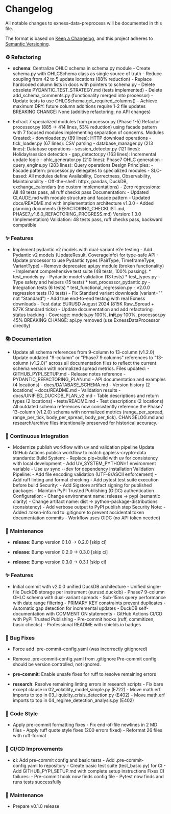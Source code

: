 # Changelog

All notable changes to exness-data-preprocess will be documented in this file.

The format is based on [Keep a Changelog](https://keepachangelog.com/en/1.0.0/),
and this project adheres to [Semantic Versioning](https://semver.org/spec/v2.0.0.html).


### ♻️ Refactoring

- **schema**: Centralize OHLC schema in schema.py module - Create schema.py with OHLCSchema class as single source of truth - Reduce coupling from 42 to 5 update locations (88% reduction) - Replace hardcoded column lists in docs with pointers to schema.py - Delete obsolete PYDANTIC_TEST_STRATEGY.md (tests implemented) - Delete add_schema_comments.py (functionality merged into processor) - Update tests to use OHLCSchema.get_required_columns() - Achieve maximum DRY: future column additions require 1-2 file updates BREAKING CHANGE: None (additive refactoring, no API changes)

- Extract 7 specialized modules from processor.py (Phase 1-5) Refactor processor.py (885 → 414 lines, 53% reduction) using facade pattern with 7 focused modules implementing separation of concerns. Modules Created: - downloader.py (89 lines): HTTP download operations - tick_loader.py (67 lines): CSV parsing - database_manager.py (213 lines): Database operations - session_detector.py (121 lines): Holiday/session detection - gap_detector.py (163 lines): Incremental update logic - ohlc_generator.py (210 lines): Phase7 OHLC generation - query_engine.py (283 lines): Query operations Design Principles: - Facade pattern: processor.py delegates to specialized modules - SLO-based: All modules define Availability, Correctness, Observability, Maintainability - Off-the-shelf: httpx, pandas, DuckDB, exchange_calendars (no custom implementations) - Zero regressions: All 48 tests pass, all ruff checks pass Documentation: - Updated CLAUDE.md with module structure and facade pattern - Updated docs/README.md with implementation architecture v1.3.0 - Added planning documents (REFACTORING_CHECKLIST.md, PHASE7_v1.6.0_REFACTORING_PROGRESS.md) Version: 1.3.0 (Implementation) Validation: 48 tests pass, ruff checks pass, backward compatible


### ✨ Features

- Implement pydantic v2 models with dual-variant e2e testing - Add Pydantic v2 models (UpdateResult, CoverageInfo) for type-safe API - Update processor to use Pydantic types (PairType, TimeframeType, VariantType) - Remove deprecated api.py module (broken functionality) - Implement comprehensive test suite (48 tests, 100% passing): * test_models.py - Pydantic model validation (13 tests) * test_types.py - Type safety and helpers (15 tests) * test_processor_pydantic.py - Integration tests (6 tests) * test_functional_regression.py - v2.0.0 regression tests (10 tests) - Fix Standard variant downloads (variant="" not "Standard") - Add true end-to-end testing with real Exness downloads - Test data: EURUSD August 2024 (815K Raw_Spread + 877K Standard ticks) - Update documentation and add refactoring status tracking - Coverage: models.py 100%, __init__.py 100%, processor.py 45% BREAKING CHANGE: api.py removed (use ExnessDataProcessor directly)


### 📚 Documentation

- Update all schema references from 9-column to 13-column (v1.2.0) Update outdated "9-column" or "Phase7 9 columns" references to "13-column (v1.2.0)" across all documentation files to reflect the current schema version with normalized spread metrics. Files updated: - GITHUB_PYPI_SETUP.md - Release notes reference - PYDANTIC_REFACTORING_PLAN.md - API documentation and examples (4 locations) - docs/DATABASE_SCHEMA.md - Version history (2 locations) - docs/README.md - Validation results - docs/UNIFIED_DUCKDB_PLAN_v2.md - Table descriptions and return types (2 locations) - tests/README.md - Test descriptions (2 locations) All outdated schema references now consistently reference the Phase7 13-column (v1.2.0) schema with normalized metrics (range_per_spread, range_per_tick, body_per_spread, body_per_tick). CHANGELOG.md and research/archive files intentionally preserved for historical accuracy.


### 🔧 Continuous Integration

- Modernize publish workflow with uv and validation pipeline Update GitHub Actions publish workflow to match gapless-crypto-data standards: Build System: - Replace pip+build with uv for consistency with local development - Add UV_SYSTEM_PYTHON=1 environment variable - Use uv sync --dev for dependency installation Validation Pipeline: - Add file encoding validation (UTF-8/ASCII enforcement) - Add ruff linting and format checking - Add pytest test suite execution before build Security: - Add Sigstore artifact signing for published packages - Maintain PyPI Trusted Publishing (OIDC) authentication Configuration: - Change environment name: release → pypi (semantic clarity) - Change artifact name: dist → python-package-distributions (consistency) - Add verbose output to PyPI publish step Security Note: - Added .token-info.md to .gitignore to prevent accidental token documentation commits - Workflow uses OIDC (no API token needed)


### 🧰 Maintenance

- **release**: Bump version 0.1.0 → 0.2.0 [skip ci]

- **release**: Bump version 0.2.0 → 0.3.0 [skip ci]

- **release**: Bump version 0.3.0 → 0.3.1 [skip ci]


### ✨ Features

- Initial commit with v2.0.0 unified DuckDB architecture - Unified single-file DuckDB storage per instrument (eurusd.duckdb) - Phase7 9-column OHLC schema with dual-variant spreads - Sub-15ms query performance with date range filtering - PRIMARY KEY constraints prevent duplicates - Automatic gap detection for incremental updates - DuckDB self-documentation with COMMENT ON statements - GitHub Actions CI/CD with PyPI Trusted Publishing - Pre-commit hooks (ruff, commitizen, basic checks) - Professional README with shields.io badges


### 🐛 Bug Fixes

- Force add .pre-commit-config.yaml (was incorrectly gitignored)

- Remove .pre-commit-config.yaml from .gitignore Pre-commit config should be version controlled, not ignored.

- **pre-commit**: Enable unsafe fixes for ruff to resolve remaining errors

- **research**: Resolve remaining linting errors in research scripts - Fix bare except clause in 02_volatility_model_simple.py (E722) - Move math.erf imports to top in 03_liquidity_crisis_detection.py (E402) - Move math.erf imports to top in 04_regime_detection_analysis.py (E402)


### 💅 Code Style

- Apply pre-commit formatting fixes - Fix end-of-file newlines in 2 MD files - Apply ruff quote style fixes (200 errors fixed) - Reformat 26 files with ruff-format


### 🔧 CI/CD Improvements

- **ci**: Add pre-commit config and basic tests - Add .pre-commit-config.yaml to repository - Create basic test suite (test_basic.py) for CI - Add GITHUB_PYPI_SETUP.md with complete setup instructions Fixes CI failures: - Pre-commit hook now finds config file - Pytest now finds and runs tests successfully


### 🧰 Maintenance

- Prepare v0.1.0 release

